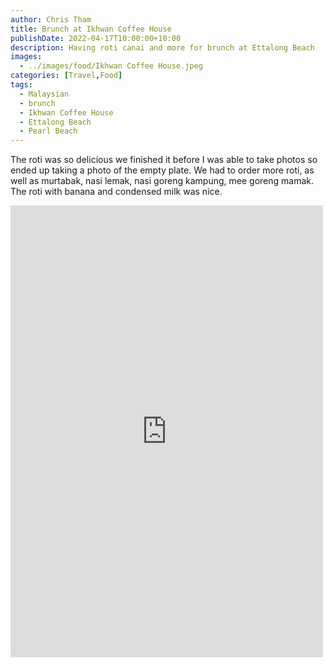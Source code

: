 ```yaml
---
author: Chris Tham
title: Brunch at Ikhwan Coffee House
publishDate: 2022-04-17T10:00:00+10:00
description: Having roti canai and more for brunch at Ettalong Beach
images:
  - ../images/food/Ikhwan Coffee House.jpeg
categories: [Travel,Food]
tags:
  - Malaysian
  - brunch
  - Ikhwan Coffee House
  - Ettalong Beach
  - Pearl Beach
---
```


The roti was so delicious we finished it before I was able to take photos so ended up taking a photo of the empty plate. We had to order more roti, as well as murtabak, nasi lemak, nasi goreng kampung, mee goreng mamak. The roti with banana and condensed milk was nice.

<iframe src="https://www.facebook.com/plugins/post.php?href=https%3A%2F%2Fwww.facebook.com%2Fchris1.tham%2Fposts%2Fpfbid0VY62Mwkgvb54WCD2iBd5L8Pv88r1XuaoYS7dcNqBvtujTkfEWfnu1ZF2p1EtAn6yl&show_text=true&width=500" width="500" height="723" style="border:none;overflow:hidden" scrolling="no" frameborder="0" allowfullscreen="true" allow="autoplay; clipboard-write; encrypted-media; picture-in-picture; web-share"></iframe>
